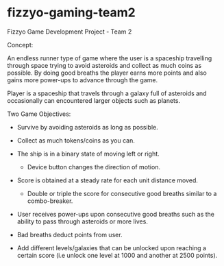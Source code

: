 # fizzyo-gaming-team2
Fizzyo Game Development Project - Team 2

Concept:

An endless runner type of game where the user is a spaceship travelling through space trying to avoid asteroids and collect as much coins as possible. By doing good breaths the player earns more points and also gains more power-ups to advance through the game.

Player is a spaceship that travels through a galaxy full of asteroids and occasionally can encountered larger objects such as planets. 

  Two Game Objectives:
  - Survive by avoiding asteroids as long as possible.
  - Collect as much tokens/coins as you can.

- The ship is in a binary state of moving left or right.
    - Device button changes the direction of motion. 
- Score is obtained at a steady rate for each unit distance moved.
  - Double or triple the score for consecutive good breaths similar to a combo-breaker. 
- User receives power-ups upon consecutive good breaths such as the ability to pass through asteroids or more lives.
- Bad breaths deduct points from user.
- Add different levels/galaxies that can be unlocked upon reaching a certain score (i.e unlock one level at 1000 and another at 2500 points).




